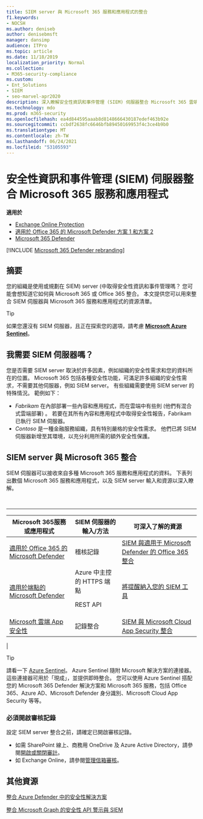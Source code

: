 ```yaml
---
title: SIEM server 與 Microsoft 365 服務和應用程式的整合
f1.keywords:
- NOCSH
ms.author: deniseb
author: denisebmsft
manager: dansimp
audience: ITPro
ms.topic: article
ms.date: 11/18/2019
localization_priority: Normal
ms.collection:
- M365-security-compliance
ms.custom:
- Ent_Solutions
- SIEM
- seo-marvel-apr2020
description: 深入瞭解安全性資訊和事件管理 (SIEM) 伺服器整合 Microsoft 365 雲端服務與應用程式
ms.technology: mdo
ms.prod: m365-security
ms.openlocfilehash: ea4d844595aaab8d8148666430187edef463b92e
ms.sourcegitcommit: ccbdf2638fc6646bfb89450169953f4c3ce4b9b0
ms.translationtype: MT
ms.contentlocale: zh-TW
ms.lasthandoff: 06/24/2021
ms.locfileid: "53105593"
---
```

# <a name="security-information-and-event-management-siem-server-integration-with-microsoft-365-services-and-applications"></a>安全性資訊和事件管理 (SIEM) 伺服器整合 Microsoft 365 服務和應用程式

**適用於**
- [Exchange Online Protection](exchange-online-protection-overview.md)
- [適用於 Office 365 的 Microsoft Defender 方案 1 和方案 2](defender-for-office-365.md)
- [Microsoft 365 Defender](../defender/microsoft-365-defender.md)

[!INCLUDE [Microsoft 365 Defender rebranding](../includes/microsoft-defender-for-office.md)]

## <a name="summary"></a>摘要

您的組織是使用或規劃在 SIEM) server (中取得安全性資訊和事件管理嗎？ 您可能會想知道它如何與 Microsoft 365 或 Office 365 整合。 本文提供您可以用來整合 SIEM 伺服器與 Microsoft 365 服務和應用程式的資源清單。

> [!TIP]
> 如果您還沒有 SIEM 伺服器，且正在探索您的選項，請考慮 **[Microsoft Azure Sentinel](/azure/sentinel/overview)**。

## <a name="do-i-need-a-siem-server"></a>我需要 SIEM 伺服器嗎？

您是否需要 SIEM server 取決於許多因素，例如組織的安全性需求和您的資料所在的位置。 Microsoft 365 包括各種安全性功能，可滿足許多組織的安全性需求，不需要其他伺服器，例如 SIEM server。 有些組織需要使用 SIEM server 的特殊情況。 範例如下：

- *Fabrikam* 在內部部署一些內容和應用程式，而在雲端中有些則 (他們有混合式雲端部署) 。 若要在其所有內容和應用程式中取得安全性報告，Fabrikam 已執行 SIEM 伺服器。
- *Contoso* 是一種金融服務組織，具有特別嚴格的安全性需求。 他們已將 SIEM 伺服器新增至其環境，以充分利用所需的額外安全性保護。

## <a name="siem-server-integration-with-microsoft-365"></a>SIEM server 與 Microsoft 365 整合

SIEM 伺服器可以接收來自多種 Microsoft 365 服務和應用程式的資料。 下表列出數個 Microsoft 365 服務和應用程式，以及 SIEM server 輸入和資源以深入瞭解。

<br>

****

|Microsoft 365服務或應用程式|SIEM 伺服器的輸入/方法|可深入了解的資源|
|---|---|---|
|[適用於 Office 365 的 Microsoft Defender](defender-for-office-365.md)|稽核記錄|[SIEM 與適用于 Microsoft Defender 的 Office 365 整合](siem-integration-with-office-365-ti.md)|
|[適用於端點的 Microsoft Defender](/windows/security/threat-protection/)|Azure 中主控的 HTTPS 端點 <p> REST API|[將提醒納入您的 SIEM 工具](../defender-endpoint/configure-siem.md)|
|[Microsoft 雲端 App 安全性](/cloud-app-security/what-is-cloud-app-security)|記錄整合|[SIEM 與 Microsoft Cloud App Security 整合](/cloud-app-security/siem)|
|

> [!TIP]
> 請看一下 [Azure Sentinel](/azure/sentinel/overview)。 Azure Sentinel 隨附 Microsoft 解決方案的連接器。 這些連接器可用於「現成」，並提供即時整合。 您可以使用 Azure Sentinel 搭配您的 Microsoft 365 Defender 解決方案和 Microsoft 365 服務，包括 Office 365、Azure AD、Microsoft Defender 身分識別、Microsoft Cloud App Security 等等。

### <a name="audit-logging-must-be-turned-on"></a>必須開啟審核記錄

設定 SIEM server 整合之前，請確定已開啟審核記錄。

- 如需 SharePoint 線上、商務用 OneDrive 及 Azure Active Directory，請參閱[開啟或關閉審計](../../compliance/turn-audit-log-search-on-or-off.md)。
- 如 Exchange Online，請參閱[管理信箱審核](../../compliance/enable-mailbox-auditing.md)。

## <a name="more-resources"></a>其他資源

[整合 Azure Defender 中的安全性解決方案](/azure/security-center/security-center-partner-integration#exporting-data-to-a-siem)

[整合 Microsoft Graph 的安全性 API 警示與 SIEM](/graph/security-integration)
